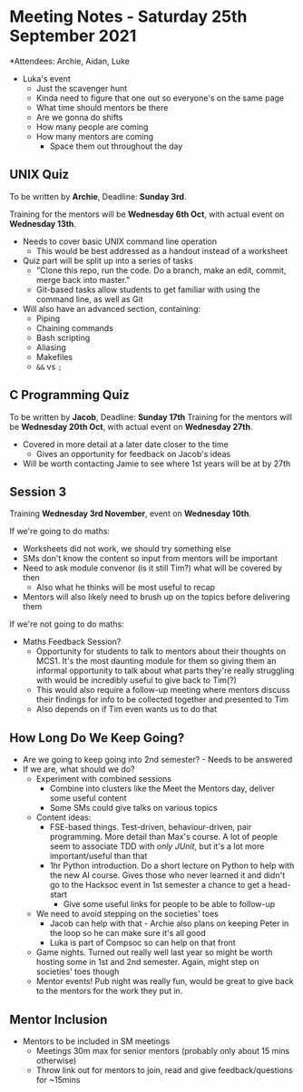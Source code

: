 # Meeting Notes - Saturday 25th September 2021

*Attendees: Archie, Aidan, Luke

- Luka's event
	- Just the scavenger hunt
	- Kinda need to figure that one out so everyone's on the same page
	- What time should mentors be there
	- Are we gonna do shifts
	- How many people are coming
	- How many mentors are coming
		- Space them out throughout the day

## UNIX Quiz

To be written by **Archie**, Deadline: **Sunday 3rd**.

Training for the mentors will be **Wednesday 6th Oct**, with actual event on **Wednesday 13th**.

* Needs to cover basic UNIX command line operation
	* This would be best addressed as a handout instead of a worksheet
* Quiz part will be split up into a series of tasks
	* "Clone this repo, run the code. Do a branch, make an edit, commit, merge back into master."
	* Git-based tasks allow students to get familiar with using the command line, as well as Git
* Will also have an advanced section, containing:
	* Piping
	* Chaining commands
	* Bash scripting
	* Aliasing
	* Makefiles
	* `&&` vs `;`

## C Programming Quiz

To be written by **Jacob**, Deadline: **Sunday 17th**
Training for the mentors will be **Wednesday 20th Oct**, with actual event on **Wednesday 27th**.

* Covered in more detail at a later date closer to the time
	* Gives an opportunity for feedback on Jacob's ideas
* Will be worth contacting Jamie to see where 1st years will be at by 27th

## Session 3

Training **Wednesday 3rd November**, event on **Wednesday 10th**.

If we're going to do maths:
* Worksheets did not work, we should try something else
* SMs don't know the content so input from mentors will be important
* Need to ask module convenor (is it still Tim?) what will be covered by then
	* Also what he thinks will be most useful to recap
* Mentors will also likely need to brush up on the topics before delivering them

If we're not going to do maths:
* Maths Feedback Session?
	* Opportunity for students to talk to mentors about their thoughts on MCS1. It's the most
	  daunting module for them so giving them an informal opportunity to talk about what parts
	  they're really struggling with would be incredibly useful to give back to Tim(?)
	* This would also require a follow-up meeting where mentors discuss their findings for info to
	  be collected together and presented to Tim
	* Also depends on if Tim even wants us to do that

## How Long Do We Keep Going?

* Are we going to keep going into 2nd semester? - Needs to be answered
* If we are, what should we do?
	* Experiment with combined sessions
		* Combine into clusters like the Meet the Mentors day, deliver some useful content
		* Some SMs could give talks on various topics
	* Content ideas:
		* FSE-based things. Test-driven, behaviour-driven, pair programming. More detail than
		  Max's course. A lot of people seem to associate TDD with _only JUnit_, but it's a lot more
		  important/useful than that
		* 1hr Python introduction. Do a short lecture on Python to help with the new AI course.
		  Gives those who never learned it and didn't go to the Hacksoc event in 1st semester a
		  chance to get a head-start
		  	* Give some useful links for people to be able to follow-up
	* We need to avoid stepping on the societies' toes
		* Jacob can help with that - Archie also plans on keeping Peter in the loop so he can make
		  sure it's all good
		* Luka is part of Compsoc so can help on that front
	* Game nights. Turned out really well last year so might be worth hosting some in 1st and 2nd
	  semester. Again, might step on societies' toes though
	* Mentor events! Pub night was really fun, would be great to give back to the mentors for the
	  work they put in.

## Mentor Inclusion

- Mentors to be included in SM meetings
	- Meetings 30m max for senior mentors (probably only about 15 mins otherwise)
	- Throw link out for mentors to join, read and give feedback/questions for ~15mins
